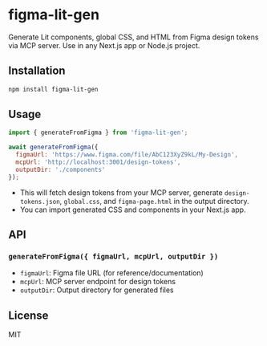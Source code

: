 
# figma-lit-gen

Generate Lit components, global CSS, and HTML from Figma design tokens via MCP server. Use in any Next.js app or Node.js project.

## Installation

```bash
npm install figma-lit-gen
```

## Usage

```js
import { generateFromFigma } from 'figma-lit-gen';

await generateFromFigma({
  figmaUrl: 'https://www.figma.com/file/AbC123XyZ9kL/My-Design',
  mcpUrl: 'http://localhost:3001/design-tokens',
  outputDir: './components'
});
```

- This will fetch design tokens from your MCP server, generate `design-tokens.json`, `global.css`, and `figma-page.html` in the output directory.
- You can import generated CSS and components in your Next.js app.

## API

### `generateFromFigma({ figmaUrl, mcpUrl, outputDir })`
- `figmaUrl`: Figma file URL (for reference/documentation)
- `mcpUrl`: MCP server endpoint for design tokens
- `outputDir`: Output directory for generated files

## License
MIT
